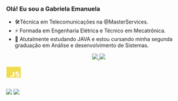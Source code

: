 ### Olá! Eu sou a Gabriela Emanuela 

- 🛠Técnica em Telecomunicações na @MasterServices.
- ⚡ Formada em Engenharia Elétrica e Técnico em Mecatrônica.
- 🌱 Atutalmente estudando JAVA e estou cursando minha segunda graduação em Análise e desenvolvimento de Sistemas.

<div align="center">
  <a href="https://github.com/Gabiemanuela">
  <img height="180em" src="https://github-readme-stats.vercel.app/api?username=gabiemanuela&show_icons=true&theme=dracula&include_all_commits=true&count_private=true"/>
  <img height="180em" src="https://github-readme-stats.vercel.app/api/top-langs/?username=gabiemanuela&layout=compact&langs_count=7&theme=dracula"/>
</div>
<div style="display: inline_block"><br>
  <img align="center" alt="Gabi-Js" height="30" width="40" src="https://raw.githubusercontent.com/devicons/devicon/master/icons/javascript/javascript-plain.svg">
</div>

  ##
<div> 
 	<a href="gabriela.emanuela@outlook.com" target="_blank"><img src="https://img.shields.io/badge/Microsoft_Outlook-0078D4?style=for-the-badge&logo=microsoft-outlook&logoColor=white" target="_blank"></a>
  <a href="https://www.linkedin.com/in/gabriela-emanuela-80769811b/" target="_blank"><img src="https://img.shields.io/badge/-LinkedIn-%230077B5?style=for-the-badge&logo=linkedin&logoColor=white" target="_blank"></a> 
  <div> 
